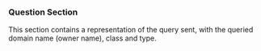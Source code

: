 ### Question Section

This section contains a representation of the query sent, with the queried domain name (owner name), class and type.
